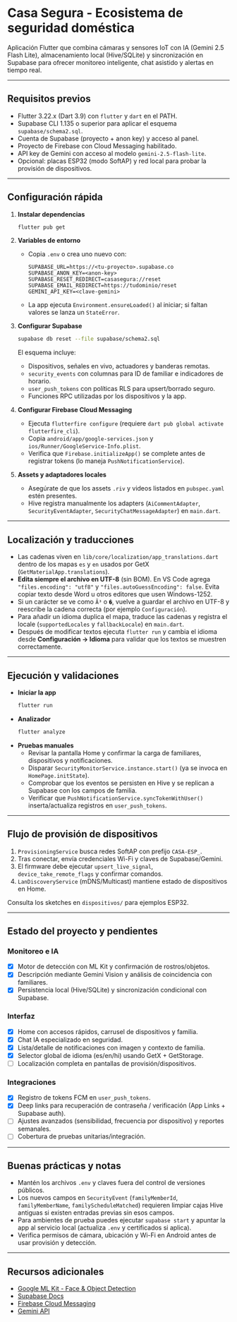 # Casa Segura - Ecosistema de seguridad doméstica

Aplicación Flutter que combina cámaras y sensores IoT con IA (Gemini 2.5 Flash Lite), almacenamiento local (Hive/SQLite) y sincronización en Supabase para ofrecer monitoreo inteligente, chat asistido y alertas en tiempo real.

---

## Requisitos previos
- Flutter 3.22.x (Dart 3.9) con `flutter` y `dart` en el PATH.
- Supabase CLI 1.135 o superior para aplicar el esquema `supabase/schema2.sql`.
- Cuenta de Supabase (proyecto + anon key) y acceso al panel.
- Proyecto de Firebase con Cloud Messaging habilitado.
- API key de Gemini con acceso al modelo `gemini-2.5-flash-lite`.
- Opcional: placas ESP32 (modo SoftAP) y red local para probar la provisión de dispositivos.

---

## Configuración rápida
1. **Instalar dependencias**
   ```bash
   flutter pub get
   ```

2. **Variables de entorno**
   - Copia `.env` o crea uno nuevo con:
     ```
     SUPABASE_URL=https://<tu-proyecto>.supabase.co
     SUPABASE_ANON_KEY=<anon-key>
     SUPABASE_RESET_REDIRECT=casasegura://reset
     SUPABASE_EMAIL_REDIRECT=https://tudominio/reset
     GEMINI_API_KEY=<clave-gemini>
     ```
   - La app ejecuta `Environment.ensureLoaded()` al iniciar; si faltan valores se lanza un `StateError`.

3. **Configurar Supabase**
   ```bash
   supabase db reset --file supabase/schema2.sql
   ```
   El esquema incluye:
   - Dispositivos, señales en vivo, actuadores y banderas remotas.
   - `security_events` con columnas para ID de familiar e indicadores de horario.
   - `user_push_tokens` con políticas RLS para upsert/borrado seguro.
   - Funciones RPC utilizadas por los dispositivos y la app.

4. **Configurar Firebase Cloud Messaging**
   - Ejecuta `flutterfire configure` (requiere `dart pub global activate flutterfire_cli`).
   - Copia `android/app/google-services.json` y `ios/Runner/GoogleService-Info.plist`.
   - Verifica que `Firebase.initializeApp()` se complete antes de registrar tokens (lo maneja `PushNotificationService`).

5. **Assets y adaptadores locales**
   - Asegúrate de que los assets `.riv` y videos listados en `pubspec.yaml` estén presentes.
   - Hive registra manualmente los adapters (`AiCommentAdapter`, `SecurityEventAdapter`, `SecurityChatMessageAdapter`) en `main.dart`.

---

## Localización y traducciones

- Las cadenas viven en `lib/core/localization/app_translations.dart` dentro de los mapas `es` y `en` usados por GetX (`GetMaterialApp.translations`).
- **Edita siempre el archivo en UTF-8** (sin BOM). En VS Code agrega `"files.encoding": "utf8"` y `"files.autoGuessEncoding": false`. Evita copiar texto desde Word u otros editores que usen Windows-1252.
- Si un carácter se ve como `Ã³` o `�`, vuelve a guardar el archivo en UTF-8 y reescribe la cadena correcta (por ejemplo `Configuración`).
- Para añadir un idioma duplica el mapa, traduce las cadenas y registra el locale (`supportedLocales` y `fallbackLocale`) en `main.dart`.
- Después de modificar textos ejecuta `flutter run` y cambia el idioma desde **Configuración → Idioma** para validar que los textos se muestren correctamente.

---

## Ejecución y validaciones
- **Iniciar la app**
  ```bash
  flutter run
  ```
- **Analizador**
  ```bash
  flutter analyze
  ```
- **Pruebas manuales**
  - Revisar la pantalla Home y confirmar la carga de familiares, dispositivos y notificaciones.
  - Disparar `SecurityMonitorService.instance.start()` (ya se invoca en `HomePage.initState`).
  - Comprobar que los eventos se persisten en Hive y se replican a Supabase con los campos de familia.
  - Verificar que `PushNotificationService.syncTokenWithUser()` inserta/actualiza registros en `user_push_tokens`.

---

## Flujo de provisión de dispositivos
1. `ProvisioningService` busca redes SoftAP con prefijo `CASA-ESP_`.
2. Tras conectar, envía credenciales Wi-Fi y claves de Supabase/Gemini.
3. El firmware debe ejecutar `upsert_live_signal`, `device_take_remote_flags` y confirmar comandos.
4. `LanDiscoveryService` (mDNS/Multicast) mantiene estado de dispositivos en Home.

Consulta los sketches en `dispositivos/` para ejemplos ESP32.

---

## Estado del proyecto y pendientes

### Monitoreo e IA
- [x] Motor de detección con ML Kit y confirmación de rostros/objetos.
- [x] Descripción mediante Gemini Vision y análisis de coincidencia con familiares.
- [x] Persistencia local (Hive/SQLite) y sincronización condicional con Supabase.

### Interfaz
- [x] Home con accesos rápidos, carrusel de dispositivos y familia.
- [x] Chat IA especializado en seguridad.
- [x] Lista/detalle de notificaciones con imagen y contexto de familia.
- [x] Selector global de idioma (es/en/hi) usando GetX + GetStorage.
- [ ] Localización completa en pantallas de provisión/dispositivos.

### Integraciones
- [x] Registro de tokens FCM en `user_push_tokens`.
- [x] Deep links para recuperación de contraseña / verificación (App Links + Supabase auth).
- [ ] Ajustes avanzados (sensibilidad, frecuencia por dispositivo) y reportes semanales.
- [ ] Cobertura de pruebas unitarias/integración.

---

## Buenas prácticas y notas
- Mantén los archivos `.env` y claves fuera del control de versiones públicos.
- Los nuevos campos en `SecurityEvent` (`familyMemberId`, `familyMemberName`, `familyScheduleMatched`) requieren limpiar cajas Hive antiguas si existen entradas previas sin esos campos.
- Para ambientes de prueba puedes ejecutar `supabase start` y apuntar la app al servicio local (actualiza `.env` y certificados si aplica).
- Verifica permisos de cámara, ubicación y Wi-Fi en Android antes de usar provisión y detección.

---

## Recursos adicionales
- [Google ML Kit - Face & Object Detection](https://developers.google.com/ml-kit/vision)
- [Supabase Docs](https://supabase.com/docs)
- [Firebase Cloud Messaging](https://firebase.google.com/docs/cloud-messaging)
- [Gemini API](https://ai.google.dev/)
